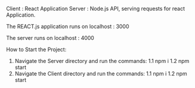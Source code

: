 Client : React Application
Server : Node.js API, serving requests for react Application.

The REACT.js application runs on localhost : 3000

The server runs on localhost : 4000

How to Start the Project:
1. Navigate the Server directory and run the commands:
  1.1 npm i
  1.2 npm start
2. Navigate the Client directory and run the commands:
  1.1 npm i
  1.2 npm start